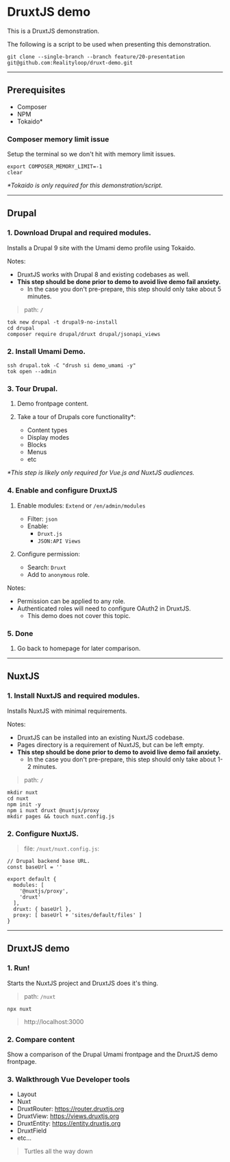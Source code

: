 # DruxtJS demo

This is a DruxtJS demonstration.

The following is a script to be used when presenting this demonstration.

```
git clone --single-branch --branch feature/20-presentation git@github.com:Realityloop/druxt-demo.git
```

---

## Prerequisites

- Composer
- NPM
- Tokaido*


### Composer memory limit issue

Setup the terminal so we don't hit with memory limit issues.

```
export COMPOSER_MEMORY_LIMIT=-1
clear
```

_*Tokaido is only required for this demonstration/script._

---

## Drupal

### 1. Download Drupal and required modules.

Installs a Drupal 9 site with the Umami demo profile using Tokaido.

Notes:
- DruxtJS works with Drupal 8 and existing codebases as well.
- **This step should be done prior to demo to avoid live demo fail anxiety.**
  - In the case you don't pre-prepare, this step should only take about 5 minutes.

> path: `/`

```
tok new drupal -t drupal9-no-install
cd drupal
composer require drupal/druxt drupal/jsonapi_views
```

### 2. Install Umami Demo.

```
ssh drupal.tok -C "drush si demo_umami -y"
tok open --admin
```

### 3. Tour Drupal.

1. Demo frontpage content.

2. Take a tour of Drupals core functionality*:
   - Content types
   - Display modes
   - Blocks
   - Menus
   - etc

_*This step is likely only required for Vue.js and NuxtJS audiences._


### 4. Enable and configure DruxtJS

1. Enable modules: `Extend` or `/en/admin/modules`
   - Filter: `json`
   - Enable:
     - `Druxt.js`
     - `JSON:API Views`

2. Configure permission:
   - Search: `Druxt`
   - Add to `anonymous` role.

Notes:
  - Permission can be applied to any role.
  - Authenticated roles will need to configure OAuth2 in DruxtJS.
    - This demo does not cover this topic.


### 5. Done

1. Go back to homepage for later comparison.

---

## NuxtJS

### 1. Install NuxtJS and required modules.

Installs NuxtJS with minimal requirements.

Notes:
- DruxtJS can be installed into an existing NuxtJS codebase.
- Pages directory is a requirement of NuxtJS, but can be left empty.
- **This step should be done prior to demo to avoid live demo fail anxiety.**
  - In the case you don't pre-prepare, this step should only take about 1-2 minutes.

> path: `/`

```
mkdir nuxt
cd nuxt
npm init -y
npm i nuxt druxt @nuxtjs/proxy
mkdir pages && touch nuxt.config.js
```

### 2. Configure NuxtJS.

> file: `/nuxt/nuxt.config.js`:

```
// Drupal backend base URL.
const baseUrl = ''

export default {
  modules: [
    '@nuxtjs/proxy',
    'druxt'
  ],
  druxt: { baseUrl },
  proxy: [ baseUrl + 'sites/default/files' ]
}
```

---

## DruxtJS demo

### 1. Run!

Starts the NuxtJS project and DruxtJS does it's thing.

> path: `/nuxt`

```
npx nuxt
```

> http://localhost:3000


### 2. Compare content

Show a comparison of the Drupal Umami frontpage and the DruxtJS demo frontpage.

### 3. Walkthrough Vue Developer tools

- Layout
- Nuxt
- DruxtRouter: https://router.druxtjs.org
- DruxtView: https://views.druxtjs.org
- DruxtEntity: https://entity.druxtjs.org
- DruxtField
- etc...

> Turtles all the way down

